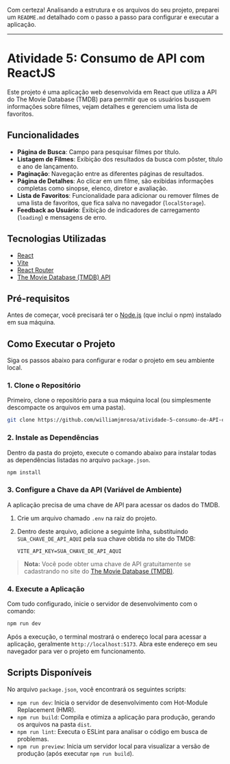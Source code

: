 Com certeza\! Analisando a estrutura e os arquivos do seu projeto, preparei um `README.md` detalhado com o passo a passo para configurar e executar a aplicação.

-----

# Atividade 5: Consumo de API com ReactJS

Este projeto é uma aplicação web desenvolvida em React que utiliza a API do The Movie Database (TMDB) para permitir que os usuários busquem informações sobre filmes, vejam detalhes e gerenciem uma lista de favoritos.

## Funcionalidades

  * **Página de Busca**: Campo para pesquisar filmes por título.
  * **Listagem de Filmes**: Exibição dos resultados da busca com pôster, título e ano de lançamento.
  * **Paginação**: Navegação entre as diferentes páginas de resultados.
  * **Página de Detalhes**: Ao clicar em um filme, são exibidas informações completas como sinopse, elenco, diretor e avaliação.
  * **Lista de Favoritos**: Funcionalidade para adicionar ou remover filmes de uma lista de favoritos, que fica salva no navegador (`localStorage`).
  * **Feedback ao Usuário**: Exibição de indicadores de carregamento (`loading`) e mensagens de erro.

## Tecnologias Utilizadas

  * [React](https://reactjs.org/)
  * [Vite](https://vitejs.dev/)
  * [React Router](https://reactrouter.com/)
  * [The Movie Database (TMDB) API](https://www.themoviedb.org/documentation/api)

## Pré-requisitos

Antes de começar, você precisará ter o [Node.js](https://nodejs.org/en/) (que inclui o npm) instalado em sua máquina.

## Como Executar o Projeto

Siga os passos abaixo para configurar e rodar o projeto em seu ambiente local.

### 1\. Clone o Repositório

Primeiro, clone o repositório para a sua máquina local (ou simplesmente descompacte os arquivos em uma pasta).

```bash
git clone https://github.com/williamjmrosa/atividade-5-consumo-de-API-com-ReactJS.git
```

### 2\. Instale as Dependências

Dentro da pasta do projeto, execute o comando abaixo para instalar todas as dependências listadas no arquivo `package.json`.

```bash
npm install
```

### 3\. Configure a Chave da API (Variável de Ambiente)

A aplicação precisa de uma chave de API para acessar os dados do TMDB.

1.  Crie um arquivo chamado `.env` na raiz do projeto.

2.  Dentro deste arquivo, adicione a seguinte linha, substituindo `SUA_CHAVE_DE_API_AQUI` pela sua chave obtida no site do TMDB:

    ```
    VITE_API_KEY=SUA_CHAVE_DE_API_AQUI
    ```

> **Nota:** Você pode obter uma chave de API gratuitamente se cadastrando no site do [The Movie Database (TMDB)](https://www.themoviedb.org/signup).

### 4\. Execute a Aplicação

Com tudo configurado, inicie o servidor de desenvolvimento com o comando:

```bash
npm run dev
```

Após a execução, o terminal mostrará o endereço local para acessar a aplicação, geralmente `http://localhost:5173`. Abra este endereço em seu navegador para ver o projeto em funcionamento.

## Scripts Disponíveis

No arquivo `package.json`, você encontrará os seguintes scripts:

  * `npm run dev`: Inicia o servidor de desenvolvimento com Hot-Module Replacement (HMR).
  * `npm run build`: Compila e otimiza a aplicação para produção, gerando os arquivos na pasta `dist`.
  * `npm run lint`: Executa o ESLint para analisar o código em busca de problemas.
  * `npm run preview`: Inicia um servidor local para visualizar a versão de produção (após executar `npm run build`).